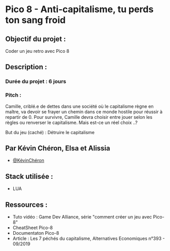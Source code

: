 # Pico 8 - Anti-capitalisme, tu perds ton sang froid

## Objectif du projet : 

Coder un jeu retro avec Pico 8

## Description :

### Durée du projet : 6 jours

### Pitch :

Camille, criblé.e de dettes dans une société où le capitalisme règne en maître, va devoir se frayer un chemin dans ce monde hostile pour réussir à repartir de 0. Pour survivre, Camille devra choisir entre jouer selon les règles ou renverser le capitalisme. Mais est-ce un réel choix ..?

But du jeu (caché) : Détruire le capitalisme


## Par Kévin Chéron, Elsa et Alissia

- [@KévinChéron](https://github.com/TheUtopy)

## Stack utilisée :

- LUA

## Ressources :

- Tuto vidéo : Game Dev Alliance, série "comment créer un jeu avec Pico-8"
- CheatSheet Pico-8
- Documentaton Pico-8
- Article : Les 7 péchés du capitalisme, Alternatives Economiques n°393 - 09/2019

